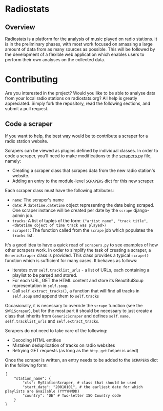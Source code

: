 # Radiostats

## Overview

Radiostats is a platform for the analysis of music played on radio stations. 
It is in the preliminary phases, with most work focused on amassing a large 
amount of data from as many sources as possible. This will be followed by
the development of a flexible web application which enables users to perform
their own analyses on the collected data. 

# Contributing

Are you interested in the project? Would you like to be able to analyse data from
your local radio stations on radiostats.org? All help is greatly appreciated.
Simply fork the repository, read the following sections, and submit a pull request.

## Code a scraper

If you want to help, the best way would be to contribute a scraper for a radio
station website.

Scrapers can be viewed as plugins defined by individual classes. In order to
code a scraper, you'll need to make modifications to the
[scrapers.py](https://github.com/kopf/radiostats/blob/master/scraper/scrapers.py) 
file, namely:

* Creating a scraper class that scrapes data from the new radio station's website.
* Adding an entry to the module-level `SCRAPERS` dict for this new scraper.

Each scraper class must have the following attributes:

* `name`: The scraper's name
* `date`: A `datetime.datetime` object representing the date being scraped. One 
scraper instance will be created per date by the `scrape` django-admin job.
* `tracks`: A list of tuples of the form: `("artist name", "track title", <datetime object of time track was played>)`
* `scrape()`: The function called from the `scrape` job which populates the `tracks` list.

It's a good idea to have a quick read of `scrapers.py` to see examples of
how other scrapers work. In order to simplify the task of creating a scraper,
a `GenericScraper` class is provided. This class provides a typical `scrape()`
function which is sufficient for many cases. It behaves as follows:

* Iterates over `self.tracklist_urls` - a list of URLs, each containing a playlist
to be parsed and stored.
* For each URL, GET the HTML content and store its BeautifulSoup representation in `self.soup`.
* Call `self.extract_tracks()`, a function that will find all tracks in `self.soup` and append them to `self.tracks`

Occasionally, it is necessary to override the `scrape` function (see the `SWR1Scraper`),
but for the most part it should be necessary to just create a class that inherits from `GenericScraper`
and defines `self.name`, `self.tracklist_urls` and `self.extract_tracks`. 

Scrapers do not need to take care of the following:

* Decoding HTML entities
* Mistaken deduplication of tracks on radio websites
* Retrying GET requests (as long as the `http_get` helper is used)

Once the scraper is written, an entry needs to be added to the `SCRAPERS` dict in the following form:

````
{
    "station_name": {
        "cls": MyStationScraper, # class that should be used
        "start_date": "20010101", # the earliest date for which playlists are available (YYYYMMDD)
        "country": "DE" # Two-letter ISO Country code
    }
}
````
